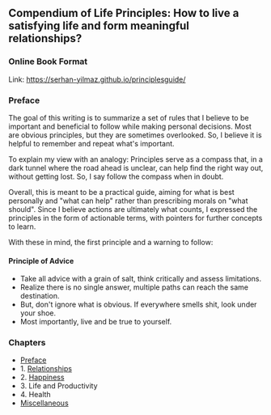 ## Compendium of Life Principles: How to live a satisfying life and form meaningful relationships?

### Online Book Format
Link: https://serhan-yilmaz.github.io/principlesguide/

### Preface

The goal of this writing is to summarize a set of rules that I believe to be important and beneficial to follow while making personal decisions. Most are obvious principles, but they are sometimes overlooked. So, I believe it is helpful to remember and repeat what's important. 

To explain my view with an analogy: Principles serve as a compass that, in a dark tunnel where the road ahead is unclear, can help find the right way out, without getting lost. So, I say follow the compass when in doubt. 

Overall, this is meant to be a practical guide, aiming for what is best personally and "what can help" rather than prescribing morals on "what should". Since I believe actions are ultimately what counts, I expressed the principles in the form of actionable terms, with pointers for further concepts to learn. 

With these in mind, the first principle and a warning to follow: 

#### Principle of Advice

- Take all advice with a grain of salt, think critically and assess limitations.
- Realize there is no single answer, multiple paths can reach the same destination.
- But, don't ignore what is obvious. If everywhere smells shit, look under your shoe. 
- Most importantly, live and be true to yourself.

### Chapters
- [Preface](relationships.md)
- 1\. [Relationships](relationships.md)
- 2\. [Happiness](happiness.md)
- 3\. Life and Productivity
- 4\. Health
- [Miscellaneous](remaining.md)  
